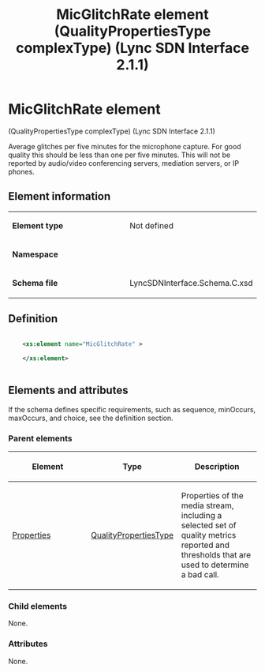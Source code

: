 ﻿---
title: MicGlitchRate element (QualityPropertiesType complexType) (Lync SDN Interface 2.1.1)
TOCTitle: MicGlitchRate element
ms:assetid: 7709cd8c-cb03-119f-eb14-96d93da634d4
ms:mtpsurl: https://msdn.microsoft.com/en-us/library/Dn912763(v=office.15)
ms:contentKeyID: 64126933
ms.date: 02/16/2015
mtps_version: v=office.15
dev_langs:
- xml
---

# MicGlitchRate element 

(QualityPropertiesType complexType) (Lync SDN Interface 2.1.1)

Average glitches per five minutes for the microphone capture. For good quality this should be less than one per five minutes. This will not be reported by audio/video conferencing servers, mediation servers, or IP phones.

## Element information

<table>
<colgroup>
<col style="width: 50%" />
<col style="width: 50%" />
</colgroup>
<tbody>
<tr class="odd">
<td><p><strong>Element type</strong></p></td>
<td><p>Not defined</p></td>
</tr>
<tr class="even">
<td><p><strong>Namespace</strong></p></td>
<td><p></p></td>
</tr>
<tr class="odd">
<td><p><strong>Schema file</strong></p></td>
<td><p>LyncSDNInterface.Schema.C.xsd</p></td>
</tr>
</tbody>
</table>


## Definition

```xml

    <xs:element name="MicGlitchRate" >
    
    </xs:element>
  
```

## Elements and attributes

If the schema defines specific requirements, such as sequence, minOccurs, maxOccurs, and choice, see the definition section.

### Parent elements

<table>
<colgroup>
<col style="width: 33%" />
<col style="width: 33%" />
<col style="width: 33%" />
</colgroup>
<thead>
<tr class="header">
<th><p>Element</p></th>
<th><p>Type</p></th>
<th><p>Description</p></th>
</tr>
</thead>
<tbody>
<tr class="odd">
<td><p><a href="properties-element-qualitytype-complextype-lync-sdn-interface-2-1-1.md">Properties</a></p></td>
<td><p><a href="qualitypropertiestype-complextype-lync-sdn-interface-2-1-1.md">QualityPropertiesType</a></p></td>
<td><p>Properties of the media stream, including a selected set of quality metrics reported and thresholds that are used to determine a bad call.</p></td>
</tr>
</tbody>
</table>


### Child elements

None.

### Attributes

None.

